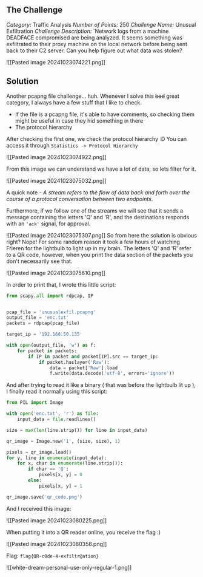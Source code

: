 
## The Challenge

_Category_: Traffic Analysis
_Number of Points:_ 250
_Challenge Name:_ Unusual Exfiltration
_Challenge Description:_ `Network logs from a machine DEADFACE compromised are being analyzed. It seems something was exfiltrated to their proxy machine on the local network before being sent back to their C2 server. Can you help figure out what data was stolen?

![[Pasted image 20241023074221.png]]

## Solution

Another pcapng file challenge... huh.
Whenever I solve this ~~bad~~ great category, I always have a few stuff that I like to check.
- If the file is a pcapng file, it's able to have comments, so checking them might be useful in case they hid something in there
- The protocol hierarchy

After checking the first one, we check the protocol hierarchy :D
You can access it through `Statistics -> Protocol Hierarchy`

![[Pasted image 20241023074922.png]]

From this image we can understand we have a lot of data, so lets filter for it.

![[Pasted image 20241023075032.png]]

A quick note - _A stream refers to the flow of data back and forth over the course of a protocol conversation between two endpoints_.

Furthermore, if we follow one of the streams we will see that it sends a message containing the letters 'Q' and 'R', and the destinations responds with an `'ack'` signal, for approval.

![[Pasted image 20241023075307.png]]
So from here the solution is obvious right? Nope! For some random reason it took a few hours of watching Frieren for the lightbulb to light up in my brain. 
The letters 'Q' and 'R' refer to a QR code, however, when you print the data section of the packets you don't necessarily see that.

![[Pasted image 20241023075610.png]]

In order to print that, I wrote this little script:

```python
from scapy.all import rdpcap, IP


pcap_file = 'unusualexfil.pcapng'
output_file = 'enc.txt'
packets = rdpcap(pcap_file)

target_ip = '192.168.50.135'

with open(output_file, 'w') as f:
    for packet in packets:
        if IP in packet and packet[IP].src == target_ip:
            if packet.haslayer('Raw'):
                data = packet['Raw'].load
                f.write(data.decode('utf-8', errors='ignore'))
```

And after trying to read it like a binary ( that was before the lightbulb lit up ), I finally read it normally using this script: 

```python
from PIL import Image

with open('enc.txt', 'r') as file:
    input_data = file.readlines()

size = max(len(line.strip()) for line in input_data)

qr_image = Image.new('1', (size, size), 1)

pixels = qr_image.load()
for y, line in enumerate(input_data):
    for x, char in enumerate(line.strip()):
        if char == 'Q':
            pixels[x, y] = 0
        else:
            pixels[x, y] = 1

qr_image.save('qr_code.png')
```

And I received this image:

![[Pasted image 20241023080225.png]]

When putting it into a QR reader online, you receive the flag :)

![[Pasted image 20241023080358.png]]

Flag: `flag{QR-c0de-4-exfiltr@ation}`

![[white-dream-personal-use-only-regular-1.png]]